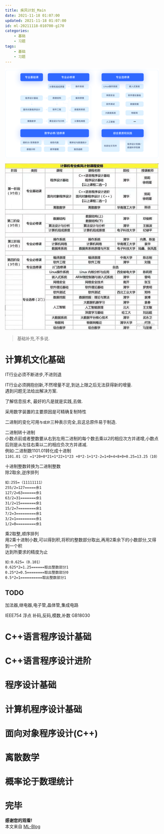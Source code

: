 ```yaml
---
title: 疾风计划_Main
date: 2021-11-18 01:07:00
updated: 2021-11-18 01:07:00
id: ml-20211118-010700-g170
categories:
	- 基础
	- 习题
tags: 
	- 基础
	- 习题
---
```


![学习路线图][路线图]

![学习课程表][课程表]

> 基础补充,不多说.

<!--more-->

# 计算机文化基础

IT行业必须不断进步,不进则退

IT行业必须拥抱创新,不然增量不足,到达上限之后无法获得新的增量.  
遇到问题无法给出解决方案.

了解信息技术, 最好的凡是就是实践,去做.

采用数字装置的主要原因是可精确复制特性

二进制的变化可用`与或非`三种表示完全,且这总原件易于制造.

二进制转十进制  
小数点前或者整数要从右到左用二进制的每个数去乘以2的相应次方并递增,小数点后则是从左往右乘以二的相应负次方并递减.   
例如:二进制数1101.01转化成十进制  
`1101.01（2）=1*20+0*21+1*22+1*23 +0*2-1+1*2-2=1+0+4+8+0+0.25=13.25（10）`

十进制整数转换为二进制整数  
除2取余,逆序排列  
```
如:255=（11111111）
255/2=127=====余1
127/2=63======余1
63/2=31=======余1
31/2=15=======余1
15/2=7========余1
7/2=3=========余1
3/2=1=========余1
1/2=0=========余1
```

乘2取整,顺序排列  
用2乘十进制小数,可以得到积,将积的整数部分取出,再用2乘余下的小数部分,又得到一个积  
达到所要求的精度为止
```
如:0.625=（0.101）
0.625*2=1.25======取出整数部分1
0.25*2=0.5========取出整数部分0
0.5*2=1==========取出整数部分1
```

## TODO

加法器,继电器,电子管,晶体管,集成电路

IEEE754 浮点
补码,反码,模数,补数
GB18030


# C++语言程序设计基础

# C++语言程序设计进阶

# 程序设计基础

# 计算机程序设计基础

# 面向对象程序设计(C++)

# 离散数学

# 概率论于数理统计

# 完毕

**感谢您的观看!**  
本文来自 [ML-Blog][ML-Blog_Link]

<!-- 图片 -->

[路线图]:https://github.com/UserMingHaoLi/ML_HexoBlogContentImages/blob/main/Content/%E8%AE%A1%E7%AE%97%E6%9C%BA_%E7%96%BE%E9%A3%8E%E8%AE%A1%E5%88%92_%E5%9F%BA%E7%A1%80%E8%A1%A5%E5%AE%8C/%E8%AE%A1%E7%AE%97%E6%9C%BA_%E7%96%BE%E9%A3%8E%E8%AE%A1%E5%88%92_%E5%9F%BA%E7%A1%80%E8%A1%A5%E5%AE%8C_%E8%B7%AF%E7%BA%BF%E5%9B%BE.png?raw=true "路线图"

[课程表]:https://github.com/UserMingHaoLi/ML_HexoBlogContentImages/blob/main/Content/%E8%AE%A1%E7%AE%97%E6%9C%BA_%E7%96%BE%E9%A3%8E%E8%AE%A1%E5%88%92_%E5%9F%BA%E7%A1%80%E8%A1%A5%E5%AE%8C/%E8%AE%A1%E7%AE%97%E6%9C%BA_%E7%96%BE%E9%A3%8E%E8%AE%A1%E5%88%92_%E5%9F%BA%E7%A1%80%E8%A1%A5%E5%AE%8C_%E8%AF%BE%E7%A8%8B%E8%A1%A8.jpg?raw=true "课程表"

<!-- 链接 -->


<!-- 水印 -->
[ML-Blog_Link]:https://userminghaoli.github.io/ "我的博客"


